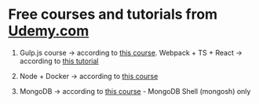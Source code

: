 # Free courses and tutorials from [Udemy.com](https://www.udemy.com/)

1. Gulp.js course -> according to [this course](https://www.udemy.com/course/build-a-web-developer-starter-kit). Webpack +
   TS + React -> according to
   [this tutorial](https://dev.to/shivampawar/setup-react-application-using-typescript-and-webpack-2kn6)

2. Node + Docker -> according to [this course](https://www.udemy.com/course/build-and-deploy-a-nodejs-api)

3. MongoDB -> according to [this course](https://www.udemy.com/course/getting-started-with-mongodb) - MongoDB Shell (mongosh)
   only
